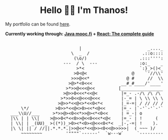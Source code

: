 <h1 align='center'>Hello 👋😊 I'm Thanos!</h1>

<p>My portfolio can be found <a href="https://thanosades.vercel.app/">here</a>.</p>

<b>Currently working through: [Java mooc.fi](https://java-programming.mooc.fi/) + [React: The complete guide](https://www.udemy.com/course/react-the-complete-guide-incl-redux/)</b>

<pre>

                            |                         _...._
                         \  _  /                    .::o:::::.
                          (\o/)                    .:::'''':o:.
                      ---  / \  ---                :o:_    _:::
                           >*<                     `:}_>()<_{:'
                          >0<@<                 @    `'//\\'`    @
                         >>>@<<*              @ #     //  \\     # @
                        >@>*<0<<<           __#_#____/'____'\____#_#__
                       >*>>@<<<@<<         [__________________________]
                      >@>>0<<<*<<@<         |=_- .-/\ /\ /\ /\--. =_-|
                     >*>>0<<@<<<@<<<        |-_= | \ \\ \\ \\ \ |-_=-|
                    >@>>*<<@<>*<<0<*<       |_=-=| / // // // / |_=-_|
      \*/          >0>>*<<@<>0><<*<@<<      |=_- |`-'`-'`-'`-'  |=_=-|
  ___\\U//___     >*>>@><0<<*>>@><*<0<<     | =_-| o          o |_==_|
  |\\ | | \\|    >@>>0<*<<0>>@<<0<<<*<@<    |=_- | !     (    ! |=-_=|
  | \\| | _(UU)_ >((*))_>0><*<0><@<<<0<*<  _|-,-=| !    ).    ! |-_-=|_
  |\ \| || / //||.*.*.*.|>>@<<*<<@>><0<<@</=-((=_| ! __(:')__ ! |=_==_-\
  |\\_|_|&&_// ||*.*.*.*|_\\db//__     (\_/)-=))-|/^\=^=^^=^=/^\| _=-_-_\
  """"|'.'.'.|~~|.*.*.*|     ____|_   =('.')=//   ,------------.
  jgs |'.'.'.|   ^^^^^^|____|>>>>>>|  ( ~~~ )/   (((((((())))))))
      ~~~~~~~~         '""""`------'  `w---w`     `------------'
 </pre>
